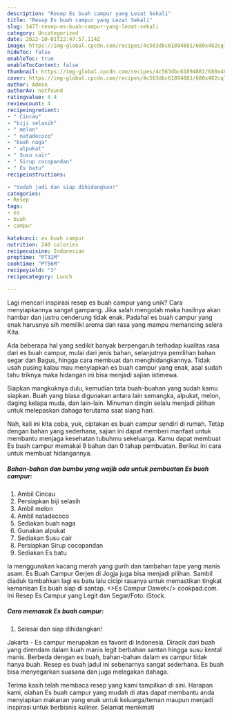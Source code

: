 ```yaml
---
description: "Resep Es buah campur yang Lezat Sekali"
title: "Resep Es buah campur yang Lezat Sekali"
slug: 1477-resep-es-buah-campur-yang-lezat-sekali
category: Uncategorized
date: 2022-10-01T22:47:57.114Z
image: https://img-global.cpcdn.com/recipes/4c563dbc61894881/680x482cq70/es-buah-campur-foto-resep-utama.jpg
hideToc: false
enableToc: true
enableTocContent: false
thumbnail: https://img-global.cpcdn.com/recipes/4c563dbc61894881/680x482cq70/es-buah-campur-foto-resep-utama.jpg
cover: https://img-global.cpcdn.com/recipes/4c563dbc61894881/680x482cq70/es-buah-campur-foto-resep-utama.jpg
author: Admin
authorAv: notfound
ratingvalue: 4.4
reviewcount: 4
recipeingredient:
- " Cincau"
- "biji selasih"
- " melon"
- " natadecoco"
- "buah naga"
- " alpukat"
- " Susu cair"
- " Sirup cocopandan"
- " Es batu"
recipeinstructions:

- "Sudah jadi dan siap dihidangkan!"
categories:
- Resep
tags:
- es
- buah
- campur

katakunci: es buah campur 
nutrition: 240 calories
recipecuisine: Indonesian
preptime: "PT32M"
cooktime: "PT56M"
recipeyield: "3"
recipecategory: Lunch

---
```





Lagi mencari inspirasi resep es buah campur yang unik? Cara menyiapkannya sangat gampang. Jika salah mengolah maka hasilnya akan hambar dan justru cenderung tidak enak. Padahal es buah campur yang enak harusnya sih memiliki aroma dan rasa yang mampu memancing selera Kita.





Ada beberapa hal yang sedikit banyak berpengaruh terhadap kualitas rasa dari es buah campur, mulai dari jenis bahan, selanjutnya pemilihan bahan segar dan Bagus, hingga cara membuat dan menghidangkannya. Tidak usah pusing kalau mau menyiapkan es buah campur yang enak,      asal sudah tahu triknya maka hidangan ini bisa menjadi sajian istimewa.














Siapkan mangkuknya dulu, kemudian tata buah-buahan yang sudah kamu siapkan. Buah yang biasa digunakan antara lain semangka, alpukat, melon, daging kelapa muda, dan lain-lain. Minuman dingin selalu menjadi pilihan untuk melepaskan dahaga terutama saat siang hari.






Nah, kali ini kita coba, yuk, ciptakan es buah campur sendiri di rumah. Tetap dengan bahan yang sederhana, sajian ini dapat memberi manfaat untuk membantu menjaga kesehatan tubuhmu sekeluarga. Kamu dapat membuat Es buah campur memakai 9 bahan dan 0 tahap pembuatan. Berikut ini cara untuk membuat hidangannya.

<!--inarticleads1-->

##### Bahan-bahan dan bumbu yang wajib ada untuk pembuatan Es buah campur:

1. Ambil  Cincau
1. Persiapkan biji selasih
1. Ambil  melon
1. Ambil  natadecoco
1. Sediakan buah naga
1. Gunakan  alpukat
1. Sediakan  Susu cair
1. Persiapkan  Sirup cocopandan
1. Sediakan  Es batu


Ia menggunakan kacang merah yang gurih dan tambahan tape yang manis asam. Es Buah Campur Gerjen di Jogja juga bisa menjadi pilihan. Sambil diaduk tambahkan lagi es batu lalu cicipi rasanya untuk memastikan tingkat kemanisan Es buah siap di santap. &lt;&gt;Es Campur Dawet&lt;/&gt; cookpad.com. Ini Resep Es Campur yang Legit dan Segar/Foto: iStock. 

<!--inarticleads2-->

##### Cara memasak Es buah campur:


1. Selesai dan siap dihidangkan!

Jakarta - Es campur merupakan es favorit di Indonesia. Diracik dari buah yang direndam dalam kuah manis legit berbahan santan hingga susu kental manis. Berbeda dengan es buah, bahan-bahan dalam es campur tidak hanya buah. Resep es buah jadul ini sebenarnya sangat sederhana. Es buah bisa menyegarkan suasana dan juga melegakan dahaga. 

Terima kasih telah membaca resep yang kami tampilkan di sini. Harapan kami, olahan Es buah campur yang mudah di atas dapat membantu anda menyiapkan makanan yang enak untuk keluarga/teman maupun menjadi inspirasi untuk berbisnis kuliner. Selamat menikmati
